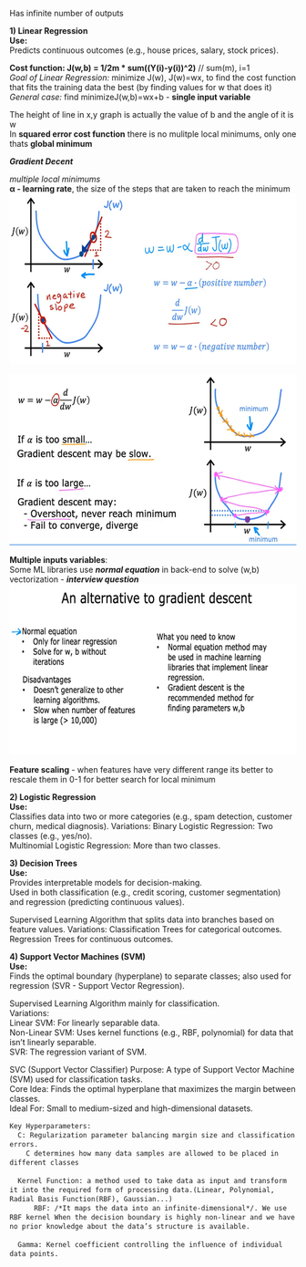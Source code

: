 Has infinite number of outputs

**1) Linear Regression**  
**Use:**  
    Predicts continuous outcomes (e.g., house prices, salary, stock prices).
   
  **Cost function: J(w,b) = 1/2m * sum((Y(i)-y(i))^2)** // sum(m), i=1  
  *Goal of Linear Regression:* minimize J(w), J(w)=wx, to find the cost function that fits the training data the best (by finding values for w that does it)  
  *General case:* find minimizeJ(w,b)=wx+b - **single input variable**
  
  The height of line in x,y graph is actually the value of b and the angle of it is w  
  In **squared error cost function** there is no mulitple local minimums, only one thats **global minimum**

***Gradient Decent*** 

*multiple local minimums*  
**&alpha; - learning rate**, the size of the steps that are taken to reach the minimum
<img src="Screenshot%202025-02-11%20005832.png" height="300">

<img src="Screenshot%202025-02-11%20013128.png" height="300">  

**Multiple inputs variables**:   
Some ML libraries use ***normal equation*** in back-end to solve (w,b) vectorization - ***interview question***  
<img src="Screenshot%202025-02-11%20160930.png" height="300">  

**Feature scaling** - when features have very different range its better to rescale them in 0-1 for better search for local minimum
   
**2) Logistic Regression**  
  **Use:**  
    Classifies data into two or more categories (e.g., spam detection, customer churn, medical diagnosis).
  Variations:
    Binary Logistic Regression: Two classes (e.g., yes/no).  
    Multinomial Logistic Regression: More than two classes.

**3) Decision Trees**  
  **Use:**  
    Provides interpretable models for decision-making.  
    Used in both classification (e.g., credit scoring, customer segmentation) and regression (predicting continuous values).  

  Supervised Learning Algorithm that splits data into branches based on feature values.
  Variations:
    Classification Trees for categorical outcomes.
    Regression Trees for continuous outcomes.

**4) Support Vector Machines (SVM)**  
**Use:**  
    Finds the optimal boundary (hyperplane) to separate classes; also used for regression (SVR - Support Vector Regression).

  Supervised Learning Algorithm mainly for classification.  
  Variations:  
    Linear SVM: For linearly separable data.  
    Non-Linear SVM: Uses kernel functions (e.g., RBF, polynomial) for data that isn’t linearly separable.  
    SVR: The regression variant of SVM.

  SVC (Support Vector Classifier)
    Purpose: A type of Support Vector Machine (SVM) used for classification tasks.  
    Core Idea: Finds the optimal hyperplane that maximizes the margin between classes.  
    Ideal For: Small to medium-sized and high-dimensional datasets.  

    Key Hyperparameters:
      C: Regularization parameter balancing margin size and classification errors.  
        C determines how many data samples are allowed to be placed in different classes  

      Kernel Function: a method used to take data as input and transform it into the required form of processing data.(Linear, Polynomial, Radial Basis Function(RBF), Gaussian...)
          RBF: /*It maps the data into an infinite-dimensional*/. We use RBF kernel When the decision boundary is highly non-linear and we have no prior knowledge about the data’s structure is available.

      Gamma: Kernel coefficient controlling the influence of individual data points.
